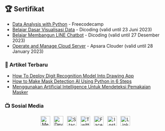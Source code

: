 ## :trophy: Sertifikat
- [Data Analysis with Python](https://freecodecamp.org/certification/philippurwoko/data-analysis-with-python-v7) - Freecodecamp
- [Belajar Dasar Visualisasi Data](https://www.dicoding.com/certificates/RVZK48GDEPD5) - Dicoding (valid until 23 Juni 2023)
- [Belajar Membangun LINE Chatbot](https://www.dicoding.com/certificates/2VX3NORW4XYQ) - Dicoding (valid until 27 Desember 2023)
- [Operate and Manage Cloud Server](https://xuecdn2.aliyunedu.net/img_73f8c5b12a599efb0156d2fd1aaf6346.png) - Apsara Clouder (valid until 28 January 2023)

### :newspaper: Artikel Terbaru
- [How To Deploy Digit Recognition Model Into Drawing App](https://medium.com/analytics-vidhya/how-to-deploy-digit-recognition-model-into-drawing-app-6e59f82a199c)
- [How to Make Mask Detection AI Using Python in 6 Steps](https://philippurwoko.medium.com/how-to-make-mask-detection-ai-using-python-in-6-steps-157696e84871)
- [Menggunakan Artificial Intelligence Untuk Mendeteksi Pemakaian Masker](https://medium.com/easyread/menggunakan-artificial-intelligence-untuk-mendeteksi-pemakaian-masker-b0564732c4ee)

### :tv: Sosial Media 

<p align='center'>
    <a href="https://philippurwoko.medium.com/"><img title="Medium" height="30" src="https://www.flaticon.com/svg/static/icons/svg/2111/2111505.svg"></a>&nbsp;&nbsp;
    <a href="https://dev.to/philippurwoko"><img title="Dev.to Community" height="30" src="https://raw.githubusercontent.com/WaylonWalker/WaylonWalker/main/icon/dev.png"></a>&nbsp;&nbsp;
	<a href="https://stackoverflow.com/users/11811336/philip-purwoko"><img title="Stackoverflow" height="30" src="https://www.flaticon.com/svg/static/icons/svg/2111/2111628.svg"></a>&nbsp;&nbsp;
    <a href="https://twitter.com/PurwokoPhilip"><img title="Twitter" height="30" src="https://github.com/WaylonWalker/WaylonWalker/blob/main/icon/twitter.png?raw=true"></a>&nbsp;&nbsp;
    <a href="https://www.facebook.com/philip.purwoko"><img title="Facebook" height="30" src="https://www.flaticon.com/svg/static/icons/svg/124/124010.svg"></a>&nbsp;&nbsp;
    <a href="https://www.instagram.com/philippurwoko/"><img title="Instagram" height="30" src="https://github.com/WaylonWalker/WaylonWalker/blob/main/icon/instagram.jpg?raw=true"></a>&nbsp;&nbsp;
    <a href="https://www.linkedin.com/in/philip-purwoko-24a635157/"><img title="Linkedin" height="30" src="https://github.com/WaylonWalker/WaylonWalker/blob/main/icon/linkedin.png?raw=true"></a>
</p>
